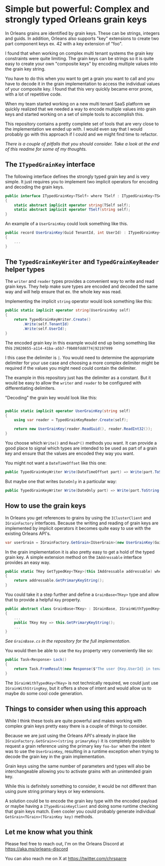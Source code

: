 # Simple but powerful: Complex and strongly typed Orleans grain keys

In Orleans grains are identified by grain keys. These can be strings, integers and guids. In addition, Orleans also supports "key" extensions to create two part component keys ex. 42 with a key extension of "foo".

I found that when working on complex multi tenant systems the grain key constraints were quite limiting. The grain keys can be strings so it is quite easy to create your own "composite keys" by encoding multiple values into the grain key string.

You have to do this when you want to get a grain you want to call and you have to decode it in the grain implementation to access the individual values of your composite key. I found that this very quickly became error prone, with a lot of repetitive code.

When my team started working on a new multi tenant SaaS platform we quickly realized that we needed a way to encode multiple values into grain keys and started working on a set of simple tools to accomplish this.

This repository contains a pretty complete set of tools that are very close to the implementation we ended up with. I would even say that I would probably go with this approach if I could and we might find time to refactor.

_There is a couple of pitfalls that you should consider. Take a look at the end of this readme for some of my thoughts._

## The `ITypedGrainKey` interface

The following interface defines the strongly typed grain key and is very simple. It just requires you to implement two implicit operators for encoding and decoding the grain keys.

```csharp
public interface ITypedGrainKey<TSelf> where TSelf : ITypedGrainKey<TSelf>
{
    static abstract implicit operator string(TSelf self);
    static abstract implicit operator TSelf(string self);
}
```

An example of a `UserGrainKey` could look something like this.

```csharp
public record UserGrainKey(Guid TenantId, int UserId) : ITypedGrainKey<UserGrainKey>
{
    ...
}
```

## The `TypedGrainKeyWriter` and `TypedGrainKeyReader` helper types

The `writer` and `reader` types provides a convenient way to write and read grain keys. They help make sure types are encoded and decoded the same way and will help ensure that ex. the whole key was read.

Implementing the implicit `string` operator would look something like this:

```csharp
public static implicit operator string(UserGrainKey self)
{
    return TypedGrainKeyWriter.Create()
        .Write(self.TenantId)
        .Write(self.UserId);
}
```

The encoded grain key in this example would end up being something like this `29820855-a114-41ba-a5b7-f9b08fdd8774|92197999`

I this case the delimiter is `|`. You would need to determine the appropriate delimiter for your use case and choosing a more complex delimiter might be required if the values you might need could contain the delimiter.

The example in this repository just has the delimiter as a constant. But it would be easy to allow the `writer` and `reader` to be configured with differentiating delimiters. 

"Decoding" the grain key would look like this:

```csharp

public static implicit operator UserGrainKey(string self)
{
    using var reader = TypedGrainKeyReader.Create(self);

    return new UserGrainKey(reader.ReadGuid(), reader.ReadInt32());
}
```

You choose which `Write()` and `Read*()` methods you want. It can provide a good place to signal which types are intended to be used as part of a grain key and ensure that the values are encoded they way you want.

You might not want a `DateTimeOffset` like this one:

```csharp
public TypedGrainKeyWriter Write(DateTimeOffset part) => Write(part.ToString("O"));
```

But maybe one that writes `DateOnly` in a particular way:

```csharp
public TypedGrainKeyWriter Write(DateOnly part) => Write(part.ToString("yyyy-MM-dd"));
```

## How to use the grain keys

In Orleans you get references to grains by using the `IClusterClient` and `IGrainFactory` interfaces. Because the writing and reading of grain keys are implemented by implicit operators it becomes quite easy to use with the existing Orleans API's.

```csharp
var userGrain = IGrainFactory.GetGrain<IUserGrain>(new UserGrainKey(Guid.Parse("29820855-a114-41ba-a5b7-f9b08fdd8774"), 92197999));
```

In the grain implementation it is also pretty easy to get a hold of the typed grain key. A simple extension method on the `IAddressable` interface provides an easy way.

```csharp
public static TKey GetTypedKey<TKey>(this IAddressable addressable) where TKey: ITypedGrainKey<TKey>
{
    return addressable.GetPrimaryKeyString();
}
```

You could take it a step further and define a `GrainBase<TKey>` type and allow that to provide a helpful `Key` property.

```csharp
public abstract class GrainBase<TKey> : IGrainBase, IGrainWithTypedKey<TKey> where TKey : ITypedGrainKey<TKey>
{
    ...
    public TKey Key => this.GetPrimaryKeyString();
    ...
}
```
_See `GrainBase.cs` in the repository for the full implementation_.

You would then be able to use the `Key` property very conveniently like so:

```csharp
public Task<Response> Lock()
{
    return Task.FromResult(new Response($"The user {Key.UserId} in tenant {Key.TenantId} was successfully locked"));
}
```

The `IGrainWithTypedKey<TKey>` is not technically required, we could just use `IGrainWithStringKey`, but it offers a show of intent and would allow us to maybe do some cool code generation.

## Things to consider when using this approach

While I think these tools are quite powerful and makes working with complex grain keys pretty easy there is a couple of things to consider.

Because we are just using the Orleans API's already in place like `IGrainFactory.GetGrain<>(string primaryKey)` it is completely possible to request a grain reference using the primary key `foo-bar` when the intent was to use the `UserGrainKey`, resulting in a runtime exception when trying to decode the grain key in the grain implementation.

Grain keys using the same number of parameters and types will also be interchangeable allowing you to activate grains with an unintended grain key.

While this is definitely something to consider, it would be not different than using pure string primary keys or key extensions.

A solution could be to encode the grain key type with the encoded payload or maybe having a `ITypedGrainKeyClient` and doing some runtime checking that grain keys match. Even cooler you could probably generate individual `GetGrain<TGrain>(TGrainKey key)` methods.

## Let me know what you think

Please feel free to reach out, I'm on the Orleans Discord at https://aka.ms/orleans-discord

You can also reach me on X at https://twitter.com/chrsparre